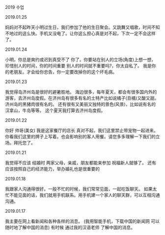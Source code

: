 
2019 수업

2019.01.25

妈妈对不起昨天小明过生日，我们参加了他的生日聚会。又跳舞又唱歌，时间不知不地过的这么快。手机又没电了。让你这么担心真是对不起，下次一定不会这样了。


2019.01.24

小明，你总是爽约或迟到真受不了 你了。你要站在别人的立场(角度)上想一想，珍惜别人的时间，你的时间重要 别人的时间就不重要吗?，你太自私了。 我是你的老朋友。才会给你忠告，你一定要改掉你的这个坏毛病。


2019.01.23

我觉得岛济州岛是很好的避暑胜地。 海边很多，每年夏天，都会有很多国内外的游客，去济州岛度假。在济州岛有很多有名的土特产比如说橘子(丑橘)又酸又甜。济州岛的黑猪肉很有名的。 还有很有又美丽又独特的景色(风景)，比如说有名的汉拿山，牛岛等等。 这个夏天我打算去济州岛度假。


2019.01.22

你好 帅哥(美女) 我是这家餐厅的店长 真对不起，我们这里禁止带宠物一起进来。 你看我们这里的牌子上写着。也会影响别的客人用餐。请您多多理解一下我们的立场。拜托您了。


2019.01.21

我觉得不应该 结婚时 两家父母，亲戚，朋友都能来参加 祝福新人就够了。 还有应该按照自己的经济能力，举办婚礼也是很重要的


2019.01.18

我跟家人沟通得很好。一般不忙的时候，我们常常见面，一起吃饭聊天。 如果太忙不能见面的话，我们就用手机联系。用手机建一个家人的聊天群，可以互相沟通沟通。


2019.01.17

我主要在网上看新闻和各种各样的消息。 (我用智能手机，下载中国的新闻网 可以随时地了解中国的消息) 有时候 通过我的汉语老师 了解中国的消息。


